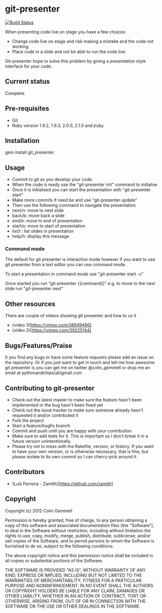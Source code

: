 # git-presenter

[![Build Status](https://drone.io/github.com/pythonandchips/git-presenter/status.png)](https://drone.io/github.com/pythonandchips/git-presenter/latest)

When presenting code live on stage you have a few choices:

* Change code live on stage and risk making a mistake and the code not working.
* Place code in a slide and not be able to run the code live.

Git-presenter hope to solve this problem by giving a presentation style interface for your code.

## Current status

Complete.

## Pre-requisites

* Git
* Ruby version 1.9.2, 1.9.3, 2.0.0, 2.1.0 and jruby

## Installation

gem install git_presenter

## Usage

* Commit to git as you develop your code.
* When the code is ready use the "git-presenter init" command to initialise
* Once it is initialised you can start the presentation with "git-presenter start"
* Make more commits if need be and use "git-presenter update"
* Then use the following command to navigate the presentation
* next/n: move to next slide
* back/b: move back a slide
* end/e:  move to end of presentation
* start/s: move to start of presentation
* list/l : list slides in presentation
* help/h: display this message

### Command mode

The default for git presenter is interactive mode however if you want to use git presenter from a text editor you can use command mode.

To start a presentation in command mode use "git-presenter start -c"

Once started you run "git-presenter {{command}}" e.g. to move to the next slide run "git-presenter next"

## Other resources
There are couple of videos showing git presenter and how to us it
* (video 1)[https://vimeo.com/38949496]
* (video 2)[https://vimeo.com/39225144]

## Bugs/Features/Praise

It you find any bugs or have some feature requests please add an issue on the repository. Or if you just want to get in touch and tell me how awesome git presenter is you can get me on twitter @colin_gemmell or drop me an email at pythonandchips{at}gmail.com


## Contributing to git-presenter

* Check out the latest master to make sure the feature hasn't been implemented or the bug hasn't been fixed yet
* Check out the issue tracker to make sure someone already hasn't requested it and/or contributed it
* Fork the project
* Start a feature/bugfix branch
* Commit and push until you are happy with your contribution
* Make sure to add tests for it. This is important so I don't break it in a future version unintentionally.
* Please try not to mess with the Rakefile, version, or history. If you want to have your own version, or is otherwise necessary, that is fine, but please isolate to its own commit so I can cherry-pick around it.

## Contributors

* (Luís Ferreira - Zamith)[https://github.com/zamith]

## Copyright

Copyright (c) 2012 Colin Gemmell

Permission is hereby granted, free of charge, to any person obtaining
a copy of this software and associated documentation files (the
"Software"), to deal in the Software without restriction, including
without limitation the rights to use, copy, modify, merge, publish,
distribute, sublicense, and/or sell copies of the Software, and to
permit persons to whom the Software is furnished to do so, subject to
the following conditions:

The above copyright notice and this permission notice shall be
included in all copies or substantial portions of the Software.

THE SOFTWARE IS PROVIDED "AS IS", WITHOUT WARRANTY OF ANY KIND,
EXPRESS OR IMPLIED, INCLUDING BUT NOT LIMITED TO THE WARRANTIES OF
MERCHANTABILITY, FITNESS FOR A PARTICULAR PURPOSE AND
NONINFRINGEMENT. IN NO EVENT SHALL THE AUTHORS OR COPYRIGHT HOLDERS BE
LIABLE FOR ANY CLAIM, DAMAGES OR OTHER LIABILITY, WHETHER IN AN ACTION
OF CONTRACT, TORT OR OTHERWISE, ARISING FROM, OUT OF OR IN CONNECTION
WITH THE SOFTWARE OR THE USE OR OTHER DEALINGS IN THE SOFTWARE.
